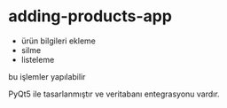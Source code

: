# adding-products-app


- ürün bilgileri ekleme
- silme
- listeleme

bu işlemler yapılabilir

PyQt5 ile tasarlanmıştır ve veritabanı entegrasyonu vardır.
